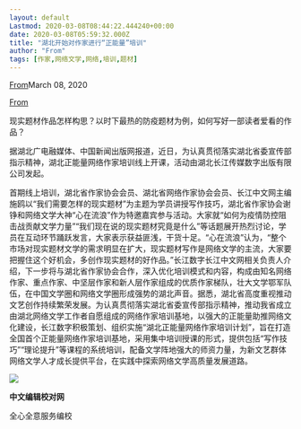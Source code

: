 ```yaml
---
layout: default
Lastmod: 2020-03-08T08:44:22.444240+00:00
date: 2020-03-08T05:59:32.000Z
title: "湖北开始对作家进行“正能量”培训"
author: "From"
tags: [作家,网络文学,网络,培训,题材]
---
```


[From](https://mp.weixin.qq.com/s?__biz=MjM5NTY1MzU0MQ==&mid=2650342824&idx=1&sn=0716c142288caaf6c02ff35fd607c9e6&chksm=bef89762898f1e7491a0114ded0bbbf7dedeaf0b9e6652483c3003e32a294c071e1324d6be20&dt_dapp=1)March 08, 2020

[From](https://mp.weixin.qq.com/s?__biz=MjM5NTY1MzU0MQ==&mid=2650342824&idx=1&sn=0716c142288caaf6c02ff35fd607c9e6&chksm=bef89762898f1e7491a0114ded0bbbf7dedeaf0b9e6652483c3003e32a294c071e1324d6be20&dt_dapp=1)  

现实题材作品怎样构思？以时下最热的防疫题材为例，如何写好一部读者爱看的作品？

据湖北广电融媒体、中国新闻出版网报道，近日，为认真贯彻落实湖北省委宣传部指示精神，湖北正能量网络作家培训线上开课，活动由湖北长江传媒数字出版有限公司发起。

首期线上培训，湖北省作家协会会员、湖北省网络作家协会会员、长江中文网主编施鸥以“我们需要怎样的现实题材”为主题为学员讲授写作技巧，湖北省作家协会谢铮和网络文学大神“心在流浪”作为特邀嘉宾参与活动。大家就“如何为疫情防控阻击战贡献文学力量”“我们现在说的现实题材究竟是什么”等话题展开热烈讨论，学员在互动环节踊跃发言，大家表示获益匪浅，干货十足。“心在流浪”认为，“整个市场对现实题材文学的需求明显在扩大，现实题材写作是网络文学的主流，大家要把握住这个好机会，多创作现实题材的好作品。”长江数字长江中文网相关负责人介绍，下一步将与湖北省作家协会合作，深入优化培训模式和内容，构成由知名网络作家、重点作家、中坚层作家和新人层作家组成的优质作家梯队，壮大文学鄂军队伍，在中国文学圈和网络文学圈形成强势的湖北声音。据悉，湖北省高度重视推动文艺创作持续繁荣发展。为认真贯彻落实湖北省委宣传部指示精神，推动我省成立由湖北网络文学工作者自愿组成的网络作家培训基地，以强大的正能量助推网络文化建设，长江数字积极策划、组织实施“湖北正能量网络作家培训计划”，旨在打造全国首个正能量网络作家培训基地，采用集中培训授课的形式，提供包括“写作技巧”“理论提升”等课程的系统培训，配备文学阵地强大的师资力量，为新文艺群体网络文学人才成长提供平台，在实践中探索网络文学高质量发展道路。

![](https://images.weserv.nl/?url=https%3A//mmbiz.qpic.cn/mmbiz_jpg/BdaX2gwWuQG5ZiczXpvv8jQyecWYCyqLDlvI9mOGWsOuSopG9DYZ69XhJCA4G0EdUE80kmmOn4R71ZfAEWXX3Ow/640%3Fwx_fmt%3Djpeg)

  

**中文编辑校对网**

  

全心全意服务编校

